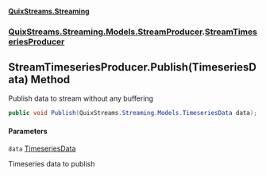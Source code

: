 #### [QuixStreams.Streaming](index.md 'index')
### [QuixStreams.Streaming.Models.StreamProducer](QuixStreams.Streaming.Models.StreamProducer.md 'QuixStreams.Streaming.Models.StreamProducer').[StreamTimeseriesProducer](StreamTimeseriesProducer.md 'QuixStreams.Streaming.Models.StreamProducer.StreamTimeseriesProducer')

## StreamTimeseriesProducer.Publish(TimeseriesData) Method

Publish data to stream without any buffering

```csharp
public void Publish(QuixStreams.Streaming.Models.TimeseriesData data);
```
#### Parameters

<a name='QuixStreams.Streaming.Models.StreamProducer.StreamTimeseriesProducer.Publish(QuixStreams.Streaming.Models.TimeseriesData).data'></a>

`data` [TimeseriesData](TimeseriesData.md 'QuixStreams.Streaming.Models.TimeseriesData')

Timeseries data to publish